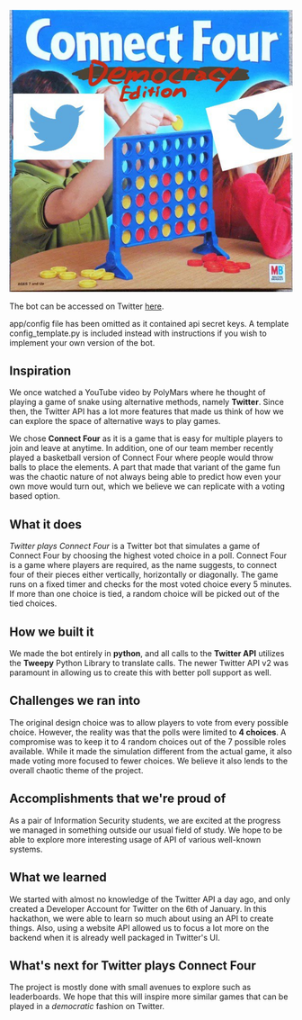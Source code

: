 ![Intro](screenshots/Project_image.jpg)

The bot can be accessed on Twitter [here](https://twitter.com/Connect4Vote).

app/config file has been omitted as it contained api secret keys. A template config_template.py is included instead with instructions if you wish to implement your own version of the bot.

## Inspiration
We once watched a YouTube video by PolyMars where he thought of playing a game of snake using alternative methods, namely **Twitter**. Since then, the Twitter API has a lot more features that made us think of how we can explore the space of alternative ways to play games.

We chose **Connect Four** as it is a game that is easy for multiple players to join and leave at anytime. In addition, one of our team member recently played a basketball version of Connect Four where people would throw balls to place the elements. A part that made that variant of the game fun was the chaotic nature of not always being able to predict how even your own move would turn out, which we believe we can replicate with a voting based option.

## What it does
_Twitter plays Connect Four_ is a Twitter bot that simulates a game of Connect Four by choosing the highest voted choice in a poll. Connect Four is a game where players are required, as the name suggests, to connect four of their pieces either vertically, horizontally or diagonally. The game runs on a fixed timer and checks for the most voted choice every 5 minutes. If more than one choice is tied, a random choice will be picked out of the tied choices.

## How we built it
We made the bot entirely in **python**, and all calls to the **Twitter API** utilizes the **Tweepy** Python Library to translate calls. The newer Twitter API v2 was paramount in allowing us to create this with better poll support as well.

## Challenges we ran into
The original design choice was to allow players to vote from every possible choice. However, the reality was that the polls were limited to **4 choices**. A compromise was to keep it to 4 random choices out of the 7 possible roles available. While it made the simulation different from the actual game, it also made voting more focused to fewer choices. We believe it also lends to the overall chaotic theme of the project.

## Accomplishments that we're proud of
As a pair of Information Security students, we are excited at the progress we managed in something outside our usual field of study. We hope to be able to explore more interesting usage of API of various well-known systems.

## What we learned
We started with almost no knowledge of the Twitter API a day ago, and only created a Developer Account for Twitter on the 6th of January. In this hackathon, we were able to learn so much about using an API to create things. Also, using a website API allowed us to focus a lot more on the backend when it is already well packaged in Twitter's UI.

## What's next for Twitter plays Connect Four
The project is mostly done with small avenues to explore such as leaderboards. We hope that this will inspire more similar games that can be played in a _democratic_ fashion on Twitter.